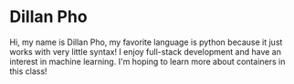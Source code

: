 # Dillan Pho

Hi, my name is Dillan Pho, my favorite language is python because it just works with very little syntax! I enjoy full-stack development and have an interest in machine learning. I'm hoping to learn more about containers in this class!
